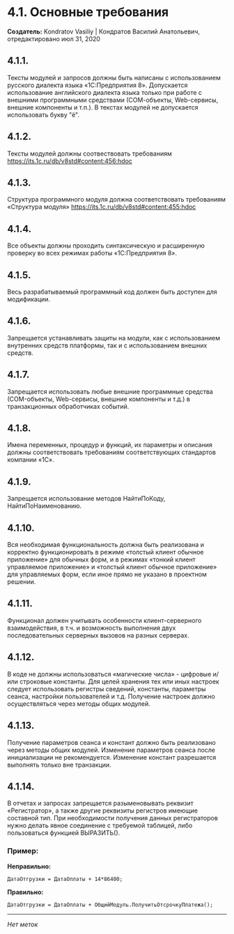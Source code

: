 # 4.1. Основные требования

**Создатель:** Kondratov Vasiliy | Кондратов Василий Анатольевич, отредактировано июл 31, 2020

## 4.1.1. 
Тексты модулей и запросов должны быть написаны с использованием русского диалекта языка «1С:Предприятия 8». Допускается использование английского диалекта языка только при работе с внешними программными средствами (СОМ-объекты, Web-сервисы, внешние компоненты и т.п.). В текстах модулей не допускается использовать букву "ё".

## 4.1.2. 
Тексты модулей должны соотвествовать требованиям https://its.1c.ru/db/v8std#content:456:hdoc

## 4.1.3. 
Структура программного модуля должна соответствовать требованиям «Структура модуля» https://its.1c.ru/db/v8std#content:455:hdoc

## 4.1.4. 
Все объекты должны проходить синтаксическую и расширенную проверку во всех режимах работы «1С:Предприятия 8».

## 4.1.5. 
Весь разрабатываемый программный код должен быть доступен для модификации.

## 4.1.6. 
Запрещается устанавливать защиты на модули, как с использованием внутренних средств платформы, так и с использованием внешних средств.

## 4.1.7. 
Запрещается использовать любые внешние программные средства (СОM-объекты, Web-сервисы, внешние компоненты и т.д.) в транзакционных обработчиках событий.

## 4.1.8. 
Имена переменных, процедур и функций, их параметры и описания должны соответствовать требованиям соответствующих стандартов компании «1С».

## 4.1.9. 
Запрещается использование методов НайтиПоКоду, НайтиПоНаименованию.

## 4.1.10. 
Вся необходимая функциональность должна быть реализована и корректно функционировать в режиме «толстый клиент обычное приложение» для обычных форм, и в режимах «тонкий клиент управляемое приложение» и «толстый клиент обычное приложение» для управляемых форм, если иное прямо не указано в проектном решении.

## 4.1.11. 
Функционал должен учитывать особенности клиент-серверного взаимодействия, в т.ч. и возможность выполнения двух последовательных серверных вызовов на разных серверах.

## 4.1.12. 
В коде не должны использоваться «магические числа» - цифровые и/или строковые константы. Для целей хранения тех или иных настроек следует использовать регистры сведений, константы, параметры сеанса, настройки пользователей и т.д. Получение настроек должно осуществляться через методы общих модулей.

## 4.1.13. 
Получение параметров сеанса и констант должно быть реализовано через методы общих модулей. Изменение параметров сеанса после инициализации не рекомендуется. Изменение констант разрешается выполнять только вне транзакции.

## 4.1.14. 
В отчетах и запросах запрещается разыменовывать реквизит «Регистратор», а также другие реквизиты регистров имеющие составной тип. При необходимости получения данных регистраторов нужно делать явное соединение с требуемой таблицей, либо пользоваться функцией ВЫРАЗИТЬ().

### Пример:

**Неправильно:**
```
ДатаОтгрузки = ДатаОплаты + 14*86400;
```

**Правильно:**
```
ДатаОтгрузки = ДатаОплаты + ОбщийМодуль.ПолучитьОтсрочкуПлатежа();
```

---

*Нет меток*